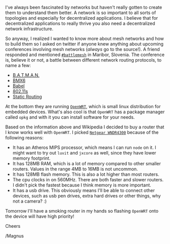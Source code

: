 I've always been fascinated by networks but haven't really gotten to create them to understand them better. A network is so important to all sorts of topologies and especially for decentralized applications. I believe that for decentralized applications to really thrive you also need a decentralized network infrastructure.

So anyway, I realized I wanted to know more about mesh networks and how to build them so I asked on twitter if anyone knew anything about upcoming conferences involving mesh networks (*always* go to the source!). A friend responded and mentioned [`#battlemesh`](http://battlemesh.org/BattleMeshV8) in Maribor, Slovenia. The conference is, believe it or not, a battle between different network routing protocols, to name a few:

* [B.A.T.M.A.N.](http://www.open-mesh.org/projects/open-mesh/wiki)
* [BMX6](http://bmx6.net/projects/bmx6)
* [Babel](http://www.pps.univ-paris-diderot.fr/~jch/software/babel/)
* [802.11s](http://open80211s.org/open80211s/)
* [Static Routing](https://en.wikipedia.org/wiki/Static_routing)

At the bottom they are running [`OpenWRT`](https://openwrt.org/), which is small linux distribution for embedded devices. What's also cool is that `OpenWRT` has a package manager called `opkg` and with it you can install software for your needs.

Based on the information above and Wikipedia I decided to buy a router that I know works well with `OpenWRT`. I picked [`Netgear WNDR4300`](http://www.netgear.com/home/products/networking/wifi-routers/wndr4300.aspx) because of the following reasons:

* It has an Atheros MIPS processor, which means I can run `node` on it. I might want to try out `luvit` and `jxcore` as well, since they have lower memory footprint.
* It has 128MB RAM, which is a lot of memory compared to other smaller routers. Values in the range 4MB to 16MB is not uncommon.
* It has 128MB flash memory. This is also a lot higher than most routers.
* The cpu clocks in on 560MHz. There are both faster and slower routers. I didn't pick the fastest because I think memory is more important.
* It has a usb drive. This obviously means I'll be able to connect other devices, such as usb pen drives, extra hard drives or other things, why not a camera? :)

Tomorrow I'll have a smoking router in my hands so flashing `OpenWRT` onto the device will have high priority!

Cheers

/Magnus
